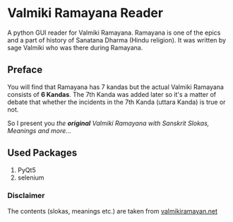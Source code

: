 # Valmiki Ramayana Reader

A python GUI reader for Valmiki Ramayana. Ramayana is one of the epics and a part of history of Sanatana Dharma (Hindu religion). It was written by sage Valmiki who was there during Ramayana.

## Preface

You will find that Ramayana has 7 kandas but the actual Valmiki Ramayana consists of **6 Kandas**. The 7th Kanda was added later so it's a matter of debate that whether the incidents in the 7th Kanda (uttara Kanda) is true or not.

So I present you *the **original** Valmiki Ramayana with Sanskrit Slokas, Meanings and more...*

## Used Packages

1. PyQt5
2. selenium

### Disclaimer

The contents (slokas, meanings etc.) are taken from [valmikiramayan.net](https://valmikiramayan.net)
